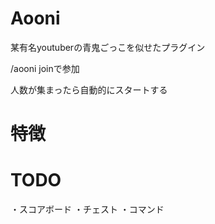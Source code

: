 # Aooni
某有名youtuberの青鬼ごっこを似せたプラグイン

/aooni joinで参加

人数が集まったら自動的にスタートする

# 特徴


# TODO
・スコアボード
・チェスト
・コマンド
